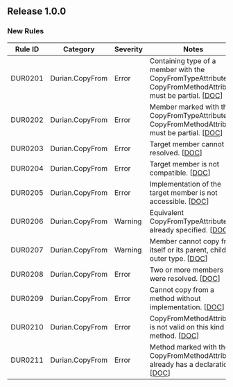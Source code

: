 ﻿## Release 1.0.0

### New Rules
Rule ID | Category | Severity | Notes
--------|----------|----------|-----------------------------------------
DUR0201 | Durian.CopyFrom | Error |  Containing type of a member with the CopyFromTypeAttribute or CopyFromMethodAttribute must be partial. [[DOC](https://github.com/piotrstenke/Durian/tree/master/docs/CopyFrom/DUR0201.md)]
DUR0202 | Durian.CopyFrom | Error |  Member marked with the CopyFromTypeAttribute or CopyFromMethodAttribute must be partial. [[DOC](https://github.com/piotrstenke/Durian/tree/master/docs/CopyFrom/DUR0202.md)]
DUR0203 | Durian.CopyFrom | Error |  Target member cannot be resolved. [[DOC](https://github.com/piotrstenke/Durian/tree/master/docs/CopyFrom/DUR0204.md)]
DUR0204 | Durian.CopyFrom | Error |  Target member is not compatible. [[DOC](https://github.com/piotrstenke/Durian/tree/master/docs/CopyFrom/DUR0204.md)]
DUR0205 | Durian.CopyFrom | Error |  Implementation of the target member is not accessible. [[DOC](https://github.com/piotrstenke/Durian/tree/master/docs/CopyFrom/DUR0205.md)]
DUR0206 | Durian.CopyFrom | Warning |  Equivalent CopyFromTypeAttribute already specified. [[DOC](https://github.com/piotrstenke/Durian/tree/master/docs/CopyFrom/DUR0206.md)]
DUR0207 | Durian.CopyFrom | Warning |  Member cannot copy from itself or its parent, child or outer type. [[DOC](https://github.com/piotrstenke/Durian/tree/master/docs/CopyFrom/DUR0207.md)]
DUR0208 | Durian.CopyFrom | Error |  Two or more members were resolved. [[DOC](https://github.com/piotrstenke/Durian/tree/master/docs/CopyFrom/DUR0208.md)]
DUR0209 | Durian.CopyFrom | Error |  Cannot copy from a method without implementation. [[DOC](https://github.com/piotrstenke/Durian/tree/master/docs/CopyFrom/DUR0209.md)]
DUR0210 | Durian.CopyFrom | Error |  CopyFromMethodAttribute is not valid on this kind of method. [[DOC](https://github.com/piotrstenke/Durian/tree/master/docs/CopyFrom/DUR0210.md)]
DUR0211 | Durian.CopyFrom | Error |  Method marked with the CopyFromMethodAttribute already has a declaration. [[DOC](https://github.com/piotrstenke/Durian/tree/master/docs/CopyFrom/DUR0211.md)]